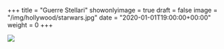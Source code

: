 +++
title = "Guerre Stellari"
showonlyimage = true
draft = false
image = "/img/hollywood/starwars.jpg"
date = "2020-01-01T19:00:00+00:00"
weight = 0
+++

<!--more-->
![](/img/hollywood/starwars.jpg)
